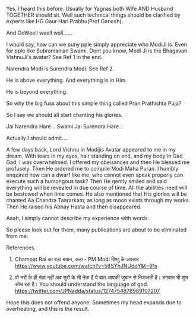 Yes, I heard this before. Usually for Yagnas both Wife AND Husband TOGETHER should sit.
Well such technical things should be clarified by experts like HG Gaur Hari Prabhu(Prof Ganesh).

And OoWeell weell well......

I would say, how can we puny pple simply appreciate who ModiJi is. Even for pple like Subramanian Swami.
Dont you know, Modi Ji is the Bhagavan VishnuJi's avatar? See Ref 1 in the end.

Narendra Modi is Surendra Modi. See Ref 2.

He is above everything. And everything is in Him. 

He is beyond everything.

So why the big fuss about this simple thing called Pran Prathishta Puja?

So I say we should all start chanting his glories. 

Jai Narendra Hare...
Swami Jai Surendra Hare...

Actually I should admit....

A few days back, Lord Vishnu in Modijis Avatar appeared to me in my dream.
With tears in my eyes, hair standing on end, and my body in Gad Gad, I was overwhelmed. 
I offered my obeisances and then He blessed me profusely. Then He ordered me to compile Modi Maha Puran.
I humbly enquired how can a dwarf like me, who cannot even speak properly can execute such a humongous task?
Then He gently smiled and said everything will be revealed in due course of time. 
All the abilities need will be bestowed when time comes.
He also mentioned that His glories will be chanted Aa Chandra Taararkam, as long as moon exists through my works.
Then He raised his Abhay Hasta and then disappeared.

Aaah, I simply cannot describe my experience with words.

So please look out for them, many publications are about to be eliminated from me.

References.
1. Champat Rai का बड़ा बयान, कहा - PM Modi विष्णु के अवतार
https://www.youtube.com/watch?v=58SYhJNUddY&t=91s

2. वो नरों के ही नेता नहीं अब सुरों के भी नेता हैं ये बात आपकी जुबान से निकलती है। भगवान भी शुभ सोच रहा है।
You should understand the language of god.
https://twitter.com/JPNadda/status/1274754878989107207

Hope this does not offend anyone. Sometimes my head expands due to overheating, and this is the result.

